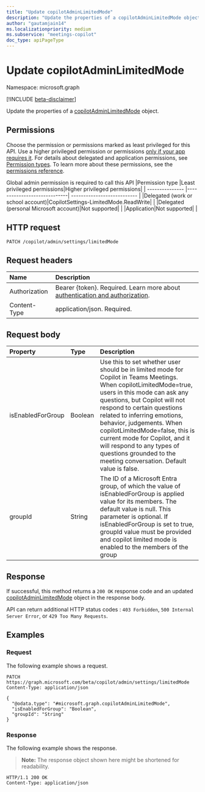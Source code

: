 ```yaml
---
title: "Update copilotAdminLimitedMode"
description: "Update the properties of a copilotAdminLimitedMode object."
author: "gautamjain14"
ms.localizationpriority: medium
ms.subservice: "meetings-copilot"
doc_type: apiPageType
---
```


# Update copilotAdminLimitedMode

Namespace: microsoft.graph

[!INCLUDE [beta-disclaimer](../../includes/beta-disclaimer.md)]

Update the properties of a [copilotAdminLimitedMode](../resources/copilotadminlimitedmode.md) object.

## Permissions

Choose the permission or permissions marked as least privileged for this API. Use a higher privileged permission or permissions [only if your app requires it](/graph/permissions-overview#best-practices-for-using-microsoft-graph-permissions). For details about delegated and application permissions, see [Permission types](/graph/permissions-overview#permission-types). To learn more about these permissions, see the [permissions reference](/graph/permissions-reference).

<!-- {
  "blockType": "permissions",
  "name": "copilotadminlimitedmode-update-permissions"
}
-->
Global admin permission is required to call this API
|Permission type |Least privileged permissions|Higher privileged permissions|
| --------------- |-----------------------------| --------------------------- |
|Delegated (work or school account)|CopilotSettings-LimitedMode.ReadWrite| |
|Delegated (personal Microsoft account)|Not supported| |
|Application|Not supported| |

## HTTP request

<!-- {
  "blockType": "ignored"
}
-->
``` http
PATCH /copilot/admin/settings/limitedMode
```

## Request headers

|Name|Description|
|:---|:---|
|Authorization|Bearer {token}. Required. Learn more about [authentication and authorization](/graph/auth/auth-concepts).|
|Content-Type|application/json. Required.|

## Request body

|Property|Type|Description|
|:---|:---|:---|
|isEnabledForGroup|Boolean|Use this to set whether user should be in limited mode for Copilot in Teams Meetings. When copilotLimitedMode=true, users in this mode can ask any questions, but Copilot will not respond to certain questions related to inferring emotions, behavior, judgements. When copilotLimitedMode=false, this is current mode for Copilot, and it will respond to any types of questions grounded to the meeting conversation. Default value is false.|
|groupId|String|The ID of a Microsoft Entra group, of which the value of isEnabledForGroup is applied value for its members. The default value is null. This parameter is optional. If isEnabledForGroup is set to true, groupId value must be provided and copilot limited mode is enabled to the members of the group|



## Response

If successful, this method returns a `200 OK` response code and an updated [copilotAdminLimitedMode](../resources/copilotadminlimitedmode.md) object in the response body.

API can return additional HTTP status codes : `403 Forbidden`, `500 Internal Server Error`, or `429 Too Many Requests`.

## Examples

### Request

The following example shows a request.
<!-- {
  "blockType": "request",
  "name": "update_copilotadminlimitedmode"
}
-->
``` http
PATCH https://graph.microsoft.com/beta/copilot/admin/settings/limitedMode
Content-Type: application/json

{
  "@odata.type": "#microsoft.graph.copilotAdminLimitedMode",
  "isEnabledForGroup": "Boolean",
  "groupId": "String"
}
```


### Response

The following example shows the response.
>**Note:** The response object shown here might be shortened for readability.
<!-- {
  "blockType": "response",
  "truncated": true
}
-->
``` http
HTTP/1.1 200 OK
Content-Type: application/json
```

